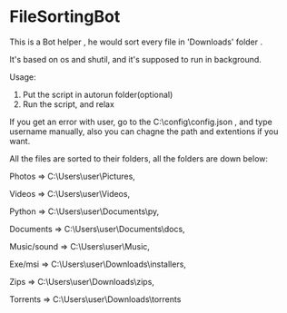 # FileSortingBot
This is a Bot helper , he would sort every file in 'Downloads' folder .

It's based on os and shutil, and it's supposed to run in background.

Usage:
1. Put the script in autorun folder(optional)
2. Run the script, and relax

If you get an error with user, go to the C:\config\config.json , and type username manually, also you can chagne the path and extentions if you want.

All the files are sorted to their folders, all the folders are down below:

Photos => C:\Users\user\Pictures,

Videos => C:\Users\user\Videos,

Python => C:\Users\user\Documents\py,

Documents => C:\Users\user\Documents\docs,

Music/sound => C:\Users\user\Music,

Exe/msi => C:\Users\user\Downloads\installers,

Zips => C:\Users\user\Downloads\zips,

Torrents => C:\Users\user\Downloads\torrents
